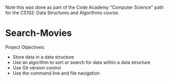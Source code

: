 Note this was done as part of the Code Academy "Computer Science" path for the CS102: Data Structures and Algorithms course.

# Search-Movies
Project Objectives:
- Store data in a data structure
- Use an algorithm to sort or search for data within a data structure
- Use Git version control
- Use the command line and file navigation

